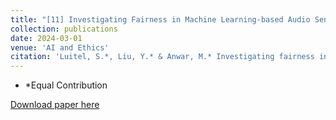 ```yaml
---
title: "[11] Investigating Fairness in Machine Learning-based Audio Sentiment Analysis"
collection: publications
date: 2024-03-01
venue: 'AI and Ethics'
citation: 'Luitel, S.*, Liu, Y.* & Anwar, M.* Investigating fairness in machine learning-based audio sentiment analysis. AI Ethics (2024). https://doi.org/10.1007/s43681-024-00453-2'
---
```

* *Equal Contribution
  
[Download paper here](https://doi.org/10.1007/s43681-024-00453-2)

